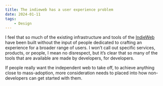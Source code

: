 ```yaml
---
title: The indieweb has a user experience problem
date: 2024-01-11
tags:
	- Design
---
```


I feel that so much of the existing infrastructure and tools of the [IndieWeb](https://indieweb.org/) have been built without the input of people dedicated to crafting an experience for a broader range of users. I won’t call out specific services, products, or people, I mean no disrespect, but it’s clear that so many of the tools that are available are made by developers, for developers.

If people really want the independent web to take off, to achieve anything close to mass-adoption, more consideration needs to placed into how non-developers can get started with them.
